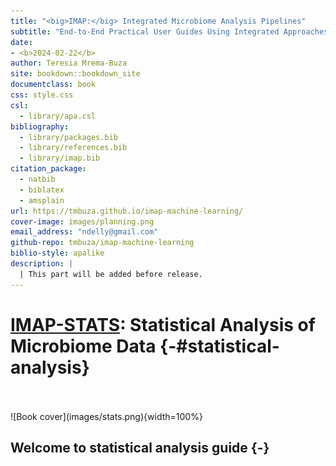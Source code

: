 ```yaml
--- 
title: "<big>IMAP:</big> Integrated Microbiome Analysis Pipelines"
subtitle: "End-to-End Practical User Guides Using Integrated Approaches"
date:
- <b>2024-02-22</b>
author: Teresia Mrema-Buza
site: bookdown::bookdown_site
documentclass: book
css: style.css
csl: 
  - library/apa.csl
bibliography:
  - library/packages.bib
  - library/references.bib
  - library/imap.bib
citation_package:
  - natbib
  - biblatex
  - amsplain
url: https://tmbuza.github.io/imap-machine-learning/
cover-image: images/planning.png
email_address: "ndelly@gmail.com"
github-repo: tmbuza/imap-machine-learning
biblio-style: apalike
description: |
  | This part will be added before release.
---
```





<!-- # Google fonts -->
<link rel="preconnect" href="https://fonts.googleapis.com">
<link rel="preconnect" href="https://fonts.gstatic.com" crossorigin>
<link href="https://fonts.googleapis.com/css2?family=Anton" rel="stylesheet">
<link href="https://fonts.googleapis.com/css2?family=Roboto:wght@100;300;400;500;700,900&display=swap" rel="stylesheet">
<link href="https://fonts.googleapis.com/css2?family=Oswald:wght@300;400;700&display=swap" rel="stylesheet">
<link href="https://fonts.googleapis.com/css2?family=Merriweather:wght@300;400;700&display=swap" rel="stylesheet">
<link href="https://fonts.googleapis.com/css2?family=Montserrat:wght@100;200;300;400;700&display=swap" rel="stylesheet">

<!-- # CSS -->
<link rel="stylesheet" href="https://cdnjs.cloudflare.com/ajax/libs/font-awesome/5.15.3/css/all.min.css">
<link rel="stylesheet" href="https://cdnjs.cloudflare.com/ajax/libs/animate.css/4.1.1/animate.min.css">


# <u>IMAP-STATS</u>: Statistical Analysis of Microbiome Data {-#statistical-analysis}

<br>
<br>
![Book cover](images/stats.png){width=100%}

## Welcome to statistical analysis guide {-}

